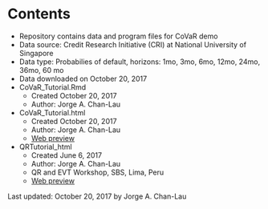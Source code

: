 # Contents
- Repository contains data and program files for CoVaR demo
- Data source: Credit Research Initiative (CRI) at National University of Singapore
- Data type: Probabilies of default, horizons: 1mo, 3mo, 6mo, 12mo, 24mo, 36mo, 60 mo
- Data downloaded on October 20, 2017
- CoVaR_Tutorial.Rmd
  - Created October 20, 2017
  - Author: Jorge A. Chan-Lau
- CoVaR_Tutorial.html
  - Created October 20, 2017
  - Author: Jorge A. Chan-Lau
  - [Web preview](https://htmlpreview.github.io/?https://github.com/jchanlauimf/Systemic-Risk/blob/master/CoVaR/CoVaR_Tutorial.html)
- QRTutorial_html
  - Created June 6, 2017
  - Author: Jorge A. Chan-Lau
  - QR and EVT Workshop, SBS, Lima, Peru
  - [Web preview](https://htmlpreview.github.io/?https://github.com/jchanlauimf/Systemic-Risk/blob/master/CoVaR/QRTutorial.html)
  
Last updated: October 20, 2017 by Jorge A. Chan-Lau  

